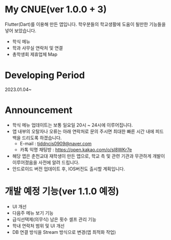 # My CNUE(ver 1.0.0 + 3)
Flutter(Dart)를 이용해 만든 앱입니다.
학우분들의 학교생활에 도움이 될만한 기능들을 넣어 보았습니다.
- 학식 메뉴
- 학과 사무실 연락처 및 연결
- 총학생회 제휴업체 Map

# Developing Period 
2023.01.04~ 

# Announcement
- 학식 메뉴 업데이트는 보통 일요일 20시 ~ 24시에 이루어집니다.
- 앱 내부의 오탈자나 오류는 아래 연락처로 문의 주시면 최대한 빠른 시간 내에 피드백을 드리도록 하겠습니다.<br/>
  - E-mail : tjddncjs0909@naver.com <br/>
  - 카톡 익명 채팅방 : https://open.kakao.com/o/sI8WKr7e
- 해당 앱은 춘천교대 재학생이 만든 앱으로, 학교 측 및 관련 기관과 무관하게 개발이 이루어졌음을 사전에 알려 드립니다.
- 안드로이드 버전 업데이트 후, IOS버전도 출시할 계획입니다.

# 개발 예정 기능(ver 1.1.0 예정)
- UI 개선
- 다음주 메뉴 보기 기능
- 급식선택제(의무식) 남은 횟수 셀프 관리 기능
- 학내 연락처 범위 및 UI 개선
- DB 연결 방식을 Stream 방식으로 변경(앱 최적화 작업)

